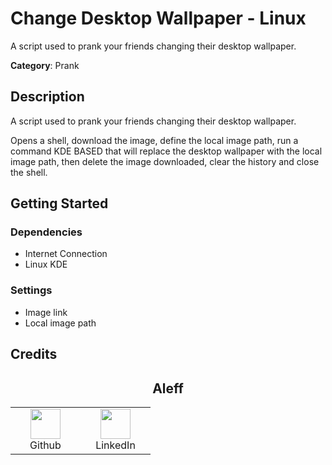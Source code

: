 # Change Desktop Wallpaper - Linux

A script used to prank your friends changing their desktop wallpaper.

**Category**: Prank

## Description

A script used to prank your friends changing their desktop wallpaper.

Opens a shell, download the image, define the local image path, run a command KDE BASED that will replace the desktop wallpaper with the local image path, then delete the image downloaded, clear the history and close the shell.

## Getting Started

### Dependencies

* Internet Connection
* Linux KDE

### Settings

- Image link
- Local image path

## Credits

<h2 align="center">Aleff</h2>
<div align=center>
<table>
  <tr>
    <td align="center" width="96">
      <a href="https://github.com/aleff-github">
        <img src=https://github.com/aleff-github/aleff-github/blob/main/img/github.png?raw=true width="48" height="48" />
      </a>
      <br>Github
    </td>
    <td align="center" width="96">
      <a href="https://www.linkedin.com/in/alessandro-greco-aka-aleff/">
        <img src=https://github.com/aleff-github/aleff-github/blob/main/img/linkedin.png?raw=true width="48" height="48" />
      </a>
      <br>LinkedIn
    </td>
  </tr>
</table>
</div>
